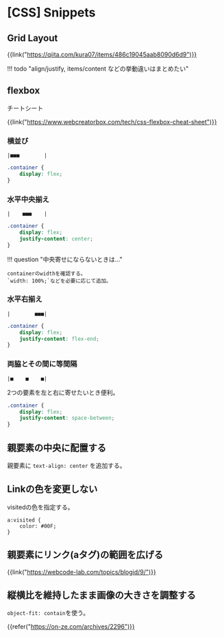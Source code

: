 # [CSS] Snippets


Grid Layout
-----------

{{link("https://qiita.com/kura07/items/486c19045aab8090d6d9")}}

!!! todo "align/justify, items/content などの挙動違いはまとめたい"


flexbox
-------

チートシート

{{link("https://www.webcreatorbox.com/tech/css-flexbox-cheat-sheet")}}

### 横並び

```
|■■■        |
```

```css
.container {
    display: flex;
}
```

### 水平中央揃え

```
|    ■■■    |
```

```css
.container {
    display: flex;
    justify-content: center;
}
```

!!! question "中央寄せにならないときは..."

    containerのwidthを確認する。
    `width: 100%;`などを必要に応じて追加。


### 水平右揃え

```
|        ■■■|
```

```css
.container {
    display: flex;
    justify-content: flex-end;
}
```

### 両脇とその間に等間隔

```
|■    ■    ■|
```

2つの要素を左と右に寄せたいとき便利。

```css
.container {
    display: flex;
    justify-content: space-between;
}
```


親要素の中央に配置する
----------------------

親要素に `text-align: center` を追加する。


Linkの色を変更しない
--------------------

visitedの色を指定する。

```
a:visited {
    color: #00F;
}
```


親要素にリンク(aタグ)の範囲を広げる
-----------------------------------

{{link("https://webcode-lab.com/topics/blogid/9/")}}


縦横比を維持したまま画像の大きさを調整する
------------------------------------------

`object-fit: contain`を使う。

{{refer("https://on-ze.com/archives/2296")}}

